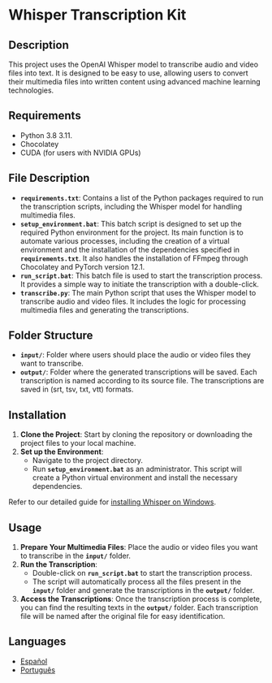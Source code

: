 # Whisper Transcription Kit

## Description

This project uses the OpenAI Whisper model to transcribe audio and video files into text. It is designed to be easy to use, allowing users to convert their multimedia files into written content using advanced machine learning technologies.

## Requirements

- Python 3.8 3.11.
- Chocolatey
- CUDA (for users with NVIDIA GPUs)

## File Description

- **`requirements.txt`**: Contains a list of the Python packages required to run the transcription scripts, including the Whisper model for handling multimedia files.
- **`setup_environment.bat`**: This batch script is designed to set up the required Python environment for the project. Its main function is to automate various processes, including the creation of a virtual environment and the installation of the dependencies specified in **`requirements.txt`**. It also handles the installation of FFmpeg through Chocolatey and PyTorch version 12.1.
- **`run_script.bat`**: This batch file is used to start the transcription process. It provides a simple way to initiate the transcription with a double-click.
- **`transcribe.py`**: The main Python script that uses the Whisper model to transcribe audio and video files. It includes the logic for processing multimedia files and generating the transcriptions.

## Folder Structure

- **`input/`**: Folder where users should place the audio or video files they want to transcribe.
- **`output/`**: Folder where the generated transcriptions will be saved. Each transcription is named according to its source file. The transcriptions are saved in (srt, tsv, txt, vtt) formats.

## Installation

1. **Clone the Project**: Start by cloning the repository or downloading the project files to your local machine.
2. **Set up the Environment**:
    - Navigate to the project directory.
    - Run **`setup_environment.bat`** as an administrator. This script will create a Python virtual environment and install the necessary dependencies.

Refer to our detailed guide for [installing Whisper on Windows](https://mistercontenidos.com/en/how-to-install-whisper-on-windows-a-simple-step-by-step-guide/).

## Usage

1. **Prepare Your Multimedia Files**: Place the audio or video files you want to transcribe in the **`input/`** folder.
2. **Run the Transcription**:
    - Double-click on **`run_script.bat`** to start the transcription process.
    - The script will automatically process all the files present in the **`input/`** folder and generate the transcriptions in the **`output/`** folder.
3. **Access the Transcriptions**: Once the transcription process is complete, you can find the resulting texts in the **`output/`** folder. Each transcription file will be named after the original file for easy identification.

## Languages

- [Español](docs/es/README_ES.md)
- [Português](docs/pt/README_PT.md)